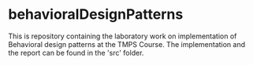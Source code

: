 # behavioralDesignPatterns
This is repository containing the laboratory work on implementation of Behavioral design patterns at the TMPS Course. The implementation and the report can be found in the 'src' folder.
